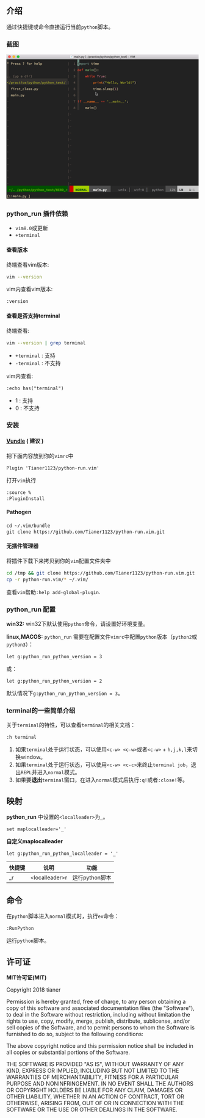 ## 介绍


通过快捷键或命令直接运行当前`python`脚本。

### 截图
![RunPython](https://github.com/Tianer1123/python-run.vim/blob/master/RunPython.gif)

### python_run 插件依赖

* `vim8.0`或更新
* `+terminal`

#### 查看版本
终端查看vim版本:
``` bash
vim --version
```
vim内查看vim版本:
``` vim
:version
```

#### 查看是否支持terminal
终端查看:
``` bash
vim --version | grep terminal
```

* `+terminal` : 支持
* `-terminal` : 不支持

vim内查看:
``` vim
:echo has("terminal")
```
* 1 : 支持
* 0 : 不支持

### 安装

#### [Vundle](https://github.com/VundleVim/Vundle.vim) ( **建议** )

把下面内容放到你的`vimrc`中
``` vim
Plugin 'Tianer1123/python-run.vim'
```
打开`vim`执行
``` vim
:source %
:PluginInstall
```

#### Pathogen
``` vim
cd ~/.vim/bundle
git clone https://github.com/Tianer1123/python-run.vim.git
```

#### 无插件管理器
将插件下载下来拷贝到你的`vim`配置文件夹中
``` bash
cd /tmp && git clone https://github.com/Tianer1123/python-run.vim.git
cp -r python-run.vim/* ~/.vim/
```

查看`vim`帮助`:help add-global-plugin`.

### python_run 配置

**win32:**
win32下默认使用`python`命令，请设置好环境变量。

**linux,MACOS:**
`python_run` 需要在配置文件`vimrc`中配置`python`版本（`python2`或`python3`）：
``` vim
let g:python_run_python_version = 3
```
或：
``` vim
let g:python_run_python_version = 2
```
默认情况下`g:python_run_python_version = 3`。

### terminal的一些简单介绍
关于`terminal`的特性，可以查看`terminal`的相关文档：
``` vim
:h terminal
```
1. 如果`terminal`处于运行状态，可以使用`<c-w> <c-w>`或者`<c-w>` + `h,j,k,l`来切换window。
2. 如果`terminal`处于运行状态，可以使用`<c-w> <c-c>`来终止`terminal job`，退出`REPL`并进入`normal`模式。
3. 如果要**退出**`terminal`窗口，在进入`normal`模式后执行`:q!`或者`:close!`等。


## 映射

**python_run** 中设置的`<localleader>`为`_`。
``` vim
set maplocalleader='_'
```

**自定义maplocalleader**
``` vim
let g:python_run_python_localleader = '_'
```

快捷键 | 说明| 功能
---- | --- | ---
_r | \<localleader\>r| 运行python脚本

## 命令

在`python`脚本进入`normal`模式时，执行`ex`命令：
``` vim
:RunPython
```
运行`python`脚本。

## 许可证
**MIT许可证(MIT)**

Copyright 2018 tianer

Permission is hereby granted, free of charge, to any person obtaining a copy of this software and associated documentation files (the "Software"), to deal in the Software without restriction, including without limitation the rights to use, copy, modify, merge, publish, distribute, sublicense, and/or sell copies of the Software, and to permit persons to whom the Software is furnished to do so, subject to the following conditions:

The above copyright notice and this permission notice shall be included in all copies or substantial portions of the Software.

THE SOFTWARE IS PROVIDED "AS IS", WITHOUT WARRANTY OF ANY KIND, EXPRESS OR IMPLIED, INCLUDING BUT NOT LIMITED TO THE WARRANTIES OF MERCHANTABILITY, FITNESS FOR A PARTICULAR PURPOSE AND NONINFRINGEMENT. IN NO EVENT SHALL THE AUTHORS OR COPYRIGHT HOLDERS BE LIABLE FOR ANY CLAIM, DAMAGES OR OTHER LIABILITY, WHETHER IN AN ACTION OF CONTRACT, TORT OR OTHERWISE, ARISING FROM, OUT OF OR IN CONNECTION WITH THE SOFTWARE OR THE USE OR OTHER DEALINGS IN THE SOFTWARE.
